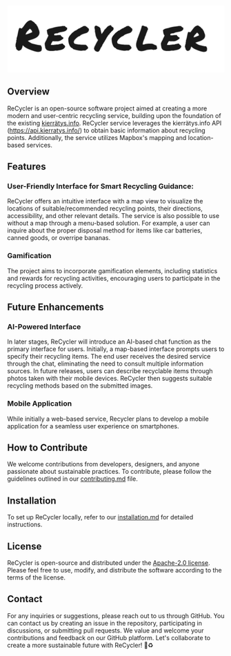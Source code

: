 ![recycler-logo](images/recycler_logo.png)

## Overview
ReCycler is an open-source software project aimed at creating a more modern and user-centric recycling service, building upon the foundation of the existing [kierrätys.info](https://kierratys.info/). ReCycler service leverages the kierrätys.info API (https://api.kierratys.info/) to obtain basic information about recycling points. Additionally, the service utilizes Mapbox's mapping and location-based services.
## Features
### User-Friendly Interface for Smart Recycling Guidance:
ReCycler offers an intuitive interface with a map view to visualize the locations of suitable/recommended recycling points, their directions, accessibility, and other relevant details. The service is also possible to use without a map through a menu-based solution. For example, a user can inquire about the proper disposal method for items like car batteries, canned goods, or overripe bananas.
### Gamification
The project aims to incorporate gamification elements, including statistics and rewards for recycling activities, encouraging users to participate in the recycling process actively.
## Future Enhancements
### AI-Powered Interface
In later stages, ReCycler will introduce an AI-based chat function as the primary interface for users. Initially, a map-based interface prompts users to specify their recycling items. The end user receives the desired service through the chat, eliminating the need to consult multiple information sources.
In future releases, users can describe recyclable items through photos taken with their mobile devices. ReCycler then suggests suitable recycling methods based on the submitted images.
### Mobile Application
While initially a web-based service, Recycler plans to develop a mobile application for a seamless user experience on smartphones.
## How to Contribute
We welcome contributions from developers, designers, and anyone passionate about sustainable practices. To contribute, please follow the guidelines outlined in our [contributing.md](contributing.md) file.
## Installation
To set up ReCycler locally, refer to our [installation.md](installation.md) for detailed instructions.
## License
ReCycler is open-source and distributed under the [Apache-2.0 license](licence.md). Please feel free to use, modify, and distribute the software according to the terms of the license.
## Contact
For any inquiries or suggestions, please reach out to us through GitHub. You can contact us by creating an issue in the repository, participating in discussions, or submitting pull requests. We value and welcome your contributions and feedback on our GitHub platform.
Let's collaborate to create a more sustainable future with ReCycler! :seedling::recycle:
